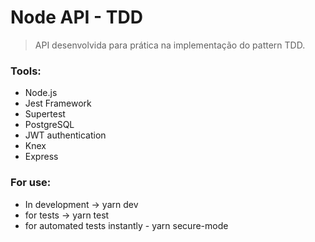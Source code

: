 # Node API - TDD

> API desenvolvida para prática na implementação do pattern TDD.

### Tools:

- Node.js
- Jest Framework
- Supertest
- PostgreSQL
- JWT authentication
- Knex
- Express

### For use:

- In development -> yarn dev
- for tests -> yarn test
- for automated tests instantly - yarn secure-mode
